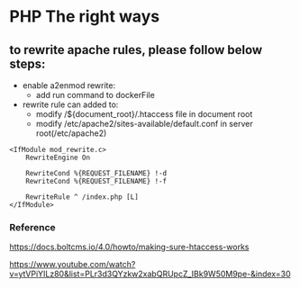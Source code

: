 # PHP The right ways

## to rewrite apache rules, please follow below steps:

* enable a2enmod rewrite:
    * add run command to dockerFile
* rewrite rule can added to:
    * modify /${document_root}/.htaccess file in document root
    * modify /etc/apache2/sites-available/default.conf in server root(/etc/apache2)

```conf=
<IfModule mod_rewrite.c>
    RewriteEngine On

    RewriteCond %{REQUEST_FILENAME} !-d
    RewriteCond %{REQUEST_FILENAME} !-f

    RewriteRule ^ /index.php [L]
</IfModule>
```

### Reference

https://docs.boltcms.io/4.0/howto/making-sure-htaccess-works

https://www.youtube.com/watch?v=ytVPiYILz80&list=PLr3d3QYzkw2xabQRUpcZ_IBk9W50M9pe-&index=30